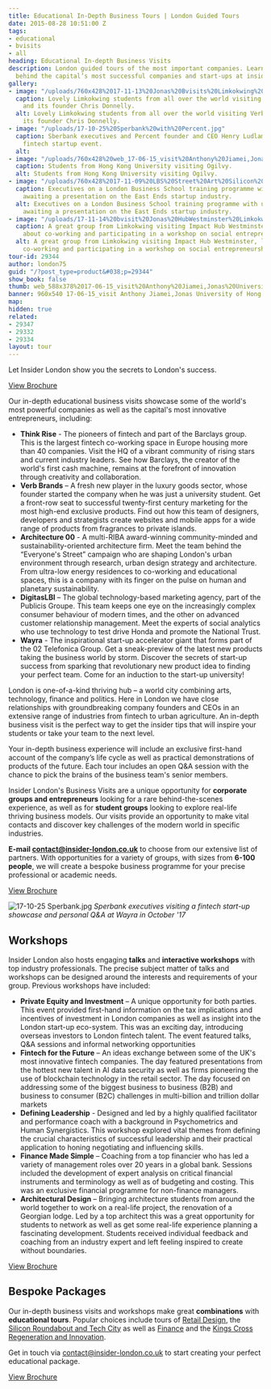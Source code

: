 ```yaml
---
title: Educational In-Depth Business Tours | London Guided Tours
date: 2015-08-28 10:51:00 Z
tags:
- educational
- bvisits
- all
heading: Educational In-depth Business Visits
description: London guided tours of the most important companies. Learn the secrets
  behind the capital’s most successful companies and start-ups at insider-london.co.uk.
gallery:
- image: "/uploads/760x428%2017-11-13%20Jonas%20Bvisits%20Limkokwing%20Verb%20Brands.jpg"
  caption: Lovely Limkokwing students from all over the world visiting Verb Brands
    and its founder Chris Donnelly.
  alt: Lovely Limkokwing students from all over the world visiting Verb Brands and
    its founder Chris Donnelly.
- image: "/uploads/17-10-25%20Sperbank%20with%20Percent.jpg"
  caption: Sberbank executives and Percent founder and CEO Henry Ludlam at a bespoke
    fintech startup event.
  alt: 
- image: "/uploads/760x428%20web_17-06-15_visit%20Anthony%20Jiamei,Jonas%20University%20of%20Hong%20Kong.jpg"
  caption: Students from Hong Kong University visiting Ogilvy.
  alt: Students from Hong Kong University visiting Ogilvy.
- image: "/uploads/760x428%2017-11-09%20LBS%20Street%20Art%20Silicon%20Roundabout%20Ziferblat.JPG"
  caption: Executives on a London Business School training programme with us at Ziferblat,
    awaiting a presentation on the East Ends startup industry.
  alt: Executives on a London Business School training programme with us at Ziferblat,
    awaiting a presentation on the East Ends startup industry.
- image: "/uploads/17-11-14%20bvisit%20Jonas%20HubWestminster%20Limkokwing.jpg"
  caption: A great group from Limkokwing visiting Impact Hub Westminster, learning
    about co-working and participating in a workshop on social entrepreneurship.
  alt: A great group from Limkokwing visiting Impact Hub Westminster, learning about
    co-working and participating in a workshop on social entrepreneurship.
tour-id: 29344
author: london75
guid: "/?post_type=product&#038;p=29344"
show_book: false
thumb: web_588x378%2017-06-15_visit%20Anthony%20Jiamei,Jonas%20University%20of%20Hong%20Kong.jpg
banner: 960x540 17-06-15_visit Anthony Jiamei,Jonas University of Hong Kong.jpg
map: 
hidden: true
related:
- 29347
- 29332
- 29334
layout: tour
---
```


Let Insider London show you the secrets to London's success.

<a class="btn btn--small btn--red" href="/assets/in-depth-business-visits_brochure_Insider_London">View Brochure</a>

Our in-depth educational business visits showcase some of the world's most powerful companies as well as the capital's most innovative entrepreneurs, including:

- **Think Rise** - The pioneers of fintech and part of the Barclays group. This is the largest fintech co-working space in Europe housing more than 40 companies. Visit the HQ of a vibrant community of rising stars and current industry leaders. See how Barclays, the creator of the world's first cash machine, remains at the forefront of innovation through creativity and collaboration. 
- **Verb Brands** – A fresh new player in the luxury goods sector, whose founder started the company when he was just a university student. Get a front-row seat to successful twenty-first century marketing for the most high-end exclusive products. Find out how this team of designers, developers and strategists create websites and mobile apps for a wide range of products from fragrances to private islands. 
- **Architecture 00** - A  multi-RIBA award-winning community-minded and sustainability-oriented architecture firm. Meet the team behind the “Everyone's Street” campaign who are shaping London's urban environment through research, urban design strategy and architecture. From ultra-low energy residences to co-working and educational spaces, this is a company with its finger on the pulse on human and planetary sustainability.
- **DigitasLBI** – The global technology-based marketing agency, part of the Publicis Groupe. This team keeps one eye on the increasingly complex consumer behaviour of modern times, and the other on advanced customer relationship management. Meet the experts of social analytics who use technology to test drive Honda and promote the National Trust.
- **Wayra**  - The inspirational start-up accelerator giant that forms part of the 02 Telefonica Group. Get a sneak-preview of the latest new products taking the business world by storm.  Discover the secrets of start-up success from sparking that revolutionary new product idea to finding your perfect team. Come for an induction to the start-up university!

London is one-of-a-kind thriving hub – a world city combining arts, technology, finance and politics.  Here in London we have close relationships with groundbreaking company founders and CEOs in an extensive range of industries from fintech to urban agriculture. An in-depth business visit is the perfect way to get the insider tips that will inspire your students or take your team to the next level.

Your in-depth business experience will include an exclusive first-hand account of the company’s life cycle as well as practical demonstrations of products of the future. Each tour includes an open Q&A session with the chance to pick the brains of the business team's senior members.

Insider London's Business Visits are a unique opportunity for **corporate groups and entrepreneurs** looking for a rare behind-the-scenes experience, as well as for **student groups** looking to explore real-life thriving business models. Our visits provide an opportunity to make vital contacts and discover key challenges of the modern world in specific industries. 

**E-mail [contact@insider-london.co.uk](mailto:contact@insider-london.co.uk)** to choose from our extensive list of partners. With opportunities for a variety of groups, with sizes from **6-100 people**, we will create a bespoke business programme for your precise professional or academic needs. 

<a class="btn btn--small btn--red" href="/assets/in-depth-business-visits_brochure_Insider_London">View Brochure</a>

![17-10-25 Sperbank.jpg](/uploads/17-10-25%20Sperbank.jpg)
*Sperbank executives visiting a fintech start-up showcase and personal Q&A at Wayra in October '17*

## Workshops
Insider London also hosts engaging **talks** and **interactive workshops** with top industry professionals. The precise subject matter of talks and workshops can be designed around the interests and requirements of your group. Previous workshops have included:

- **Private Equity and Investment** – A unique opportunity for both parties. This event provided first-hand information on the tax implications and incentives of investment in London companies as well as insight into the London start-up eco-system. This was an exciting day, introducing overseas investors to London fintech talent. The event featured talks, Q&A sessions and informal networking opportunities
- **Fintech for the Future** – An ideas exchange between some of the UK's most innovative fintech companies. The day featured presentations from the hottest new talent in AI data security as well as firms pioneering the use of blockchain technology in the retail sector. The day focused on addressing some of the biggest business to business (B2B) and business to consumer (B2C) challenges in multi-billion and trillion dollar markets
- **Defining Leadership** - Designed and led by a highly qualified facilitator and performance coach with a background in Psychometrics and Human Synergistics. This workshop explored vital themes from defining the crucial characteristics of successful leadership and their practical application to honing negotiating and influencing skills. 
- **Finance Made Simple** – Coaching from a top financier who has led a variety of management roles over 20 years in a global bank. Sessions included the development of expert analysis on critical financial instruments and terminology as well as of budgeting and costing. This was an exclusive financial programme for non-finance managers. 
- **Architectural Design** – Bringing architecture students from around the world together to work on a real-life project, the renovation of a Georgian lodge. Led by a top architect this was a great opportunity for students to network as well as get some real-life experience planning a fascinating development. Students received individual feedback and coaching from an industry expert and left feeling inspired to create without boundaries. 

<a class="btn btn--small btn--red" href="/assets/in-depth-business-visits_brochure_Insider_London">View Brochure</a>

## Bespoke Packages
Our in-depth business visits and workshops make great **combinations** with **educational tours**. Popular choices include tours of [Retail Design](https://www.insider-london.co.uk/tours/retail-design/), the [Silicon Roundabout and Tech City](https://www.insider-london.co.uk/tours/silicon-roundabout-and-tech-city-tour/) as well as [Finance](https://www.insider-london.co.uk/tours/london-finance-walking-tour/) and the [Kings Cross Regeneration and Innovation](https://www.insider-london.co.uk/tours/kings-cross-regeneration/).  
 
Get in touch via [contact@insider-london.co.uk](mailto:contact@insider-london.co.uk) to start creating your perfect educational package. 

<a class="btn btn--small btn--red" href="/assets/in-depth-business-visits_brochure_Insider_London">View Brochure</a>